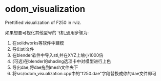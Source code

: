 # odom_visualization
Prettified visualization of F250 in rviz.

如果想要可视化其他型号的飞机,通用步骤为:
1. 在solidworks等软件中建模
2. 导出stl文件
3. 在blender软件中导入stl,并在XYZ上缩小1000倍
4. (可选)在blender的shading选项卡中对模型进行上色
5. 导出dae,将dae拖到mesh文件夹下
6. 将src/odom_visualization.cpp中的"f250.dae"字段替换成你的dae文件即可
